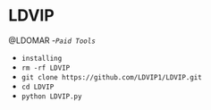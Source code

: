 # LDVIP
@LDOMAR
_-`Paid Tools`_
- `installing`
- `rm -rf LDVIP`
- `git clone https://github.com/LDVIP1/LDVIP.git`
- `cd LDVIP`
- `python LDVIP.py`

